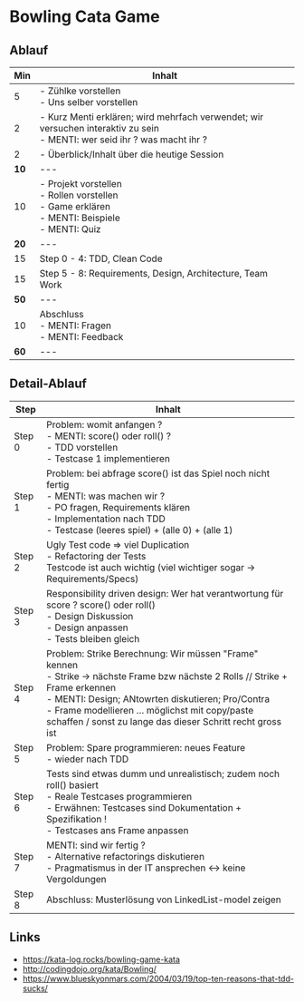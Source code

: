 # Bowling Cata Game

## Ablauf
| Min | Inhalt |
| --- | --- |
| 5 | - Zühlke vorstellen <br> - Uns selber vorstellen |
| 2 | - Kurz Menti erklären; wird mehrfach verwendet; wir versuchen interaktiv zu sein <br> - MENTI: wer seid ihr ? was macht ihr ? |
| 2 | - Überblick/Inhalt über die heutige Session |
| **10** | --- |
| 10 | - Projekt vorstellen <br> - Rollen vorstellen <br> - Game erklären <br> - MENTI: Beispiele <br> - MENTI: Quiz |
| **20** | --- |
| 15 | Step 0 - 4: TDD, Clean Code |
| 15 | Step 5 - 8: Requirements, Design, Architecture, Team Work |
| **50** | --- |
| 10 | Abschluss <br> - MENTI: Fragen <br> - MENTI: Feedback |
| **60** | --- |

## Detail-Ablauf
| Step | Inhalt |
| --- | --- |
| Step 0 | Problem: womit anfangen ? <br> - MENTI: score() oder roll() ? <br> - TDD vorstellen <br> - Testcase 1 implementieren |
| Step 1 | Problem: bei abfrage score() ist das Spiel noch nicht fertig <br> - MENTI: was machen wir ? <br> - PO fragen, Requirements klären <br> - Implementation nach TDD <br> - Testcase (leeres spiel) + (alle 0) + (alle 1)  |
| Step 2 | Ugly Test code => viel Duplication <br> - Refactoring der Tests <br> Testcode ist auch wichtig (viel wichtiger sogar -> Requirements/Specs) |
| Step 3 | Responsibility driven design: Wer hat verantwortung für score ? score() oder roll() <br> - Design Diskussion <br> - Design anpassen <br> - Tests bleiben gleich |
| Step 4 | Problem: Strike Berechnung: Wir müssen "Frame" kennen <br> - Strike -> nächste Frame bzw nächste 2 Rolls // Strike + Frame erkennen <br> - MENTI: Design; ANtowrten diskutieren; Pro/Contra <br> - Frame modellieren … möglichst mit copy/paste schaffen / sonst zu lange das dieser Schritt recht gross ist |
| Step 5 | Problem: Spare programmieren: neues Feature <br> - wieder nach TDD |
| Step 6 | Tests sind etwas dumm und unrealistisch; zudem noch roll() basiert <br> - Reale Testcases programmieren <br> - Erwähnen: Testcases sind Dokumentation + Spezifikation ! <br> - Testcases ans Frame anpassen |
| Step 7 | MENTI: sind wir fertig ? <br> - Alternative refactorings diskutieren <br> - Pragmatismus in der IT ansprechen <-> keine Vergoldungen|
| Step 8 | Abschluss: Musterlösung von LinkedList-model zeigen |

## Links
- https://kata-log.rocks/bowling-game-kata
- http://codingdojo.org/kata/Bowling/
- https://www.blueskyonmars.com/2004/03/19/top-ten-reasons-that-tdd-sucks/